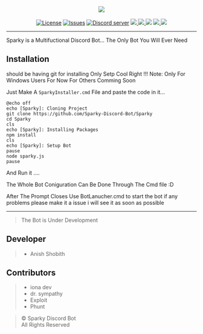 <div>
  <div style="margin-left:auto;margin-right:auto;">
<p align="center" style="margin:0;">
    <img src="https://preview.ibb.co/d1UyVA/sparkygithub.png"><br><br>
</p>
    <p align="center" style="margin:0;">
      <a href="https://github.com/Sparky-Discord-Bot/Sparky/blob/master/LICENSE.md"><img src="https://img.shields.io/github/license/Anish-Shobith/Sparky-Discord-Bot.svg?style=for-the-badge&maxAge=300" alt="License"></a>
 <a href="https://github.com/Sparky-Discord-Bot/Sparky/issues"><img src="https://img.shields.io/github/issues/Anish-Shobith/Sparky-Discord-Bot/Sparky.svg?label=Issues&style=for-the-badge&maxAge=300" 
alt="Issues"></a>
 <a href="https://discord.gg/6QJUM7R"><img src="https://img.shields.io/discord/502930687503106068.svg?logo=discord&style=for-the-badge&maxAge=300" 
alt="Discord server"></a>
<a href ="https://github.com/Sparky-Discord-Bot/Sparky"><img src="https://img.shields.io/github/languages/top/Anish-Shobith/Sparky-Discord-Bot.svg?style=for-the-badge">
<a href ="http://discord.js.org"><img src = "https://img.shields.io/badge/Discord.js-Version--Stable-blue.svg?longCache=true&style=for-the-badge">
<a href="https://github.com/Sparky-Discord-Bot/Sparky"><img src="https://img.shields.io/github/issues-pr/Anish-Shobith/Sparky-Discord-Bot.svg?style=for-the-badge&maxAge=300"></a>
<a href ="https://github.com/Sparky-Discord-Bot/Sparky"><img src = "https://img.shields.io/badge/Sparky Version-V 1.0.0-orange.svg?longCache=true&style=for-the-badge">
<img src="https://img.shields.io/codacy/grade/bd1bcfddd7a546dba958a45b7843a6c9.svg?style=for-the-badge">


</a>
    </p>
  </div>
</div>

---
Sparky is a Multifuctional Discord Bot... The Only Bot You Will Ever Need

## Installation
should be having git for installing 
Only Setp Cool Right !!!
Note: Only For Windows Users For Now For Others Comming Soon

Just Make A `SparkyInstaller.cmd` File and paste the code in it... 
```
@echo off
echo [Sparky]: Cloning Project
git clone https://github.com/Sparky-Discord-Bot/Sparky
cd Sparky 
cls
echo [Sparky]: Installing Packages
npm install
cls
echo [Sparky]: Setup Bot
pause
node sparky.js
pause
```
And Run it ....

The Whole Bot Coniguration Can Be Done Through The Cmd file :D

After The Prompt Closes Use BotLanucher.cmd to start the bot if any problems please make it a issue i will see it as soon as possible

---

> The Bot is Under Development <br>

## Developer
>- Anish Shobith

## Contributors
>- iona dev <br>
>- dr. sympathy <br>
>- Exploit <br>
>- Phunt <br>

> © Sparky Discord Bot <br>
> All Rights Reserved
 
